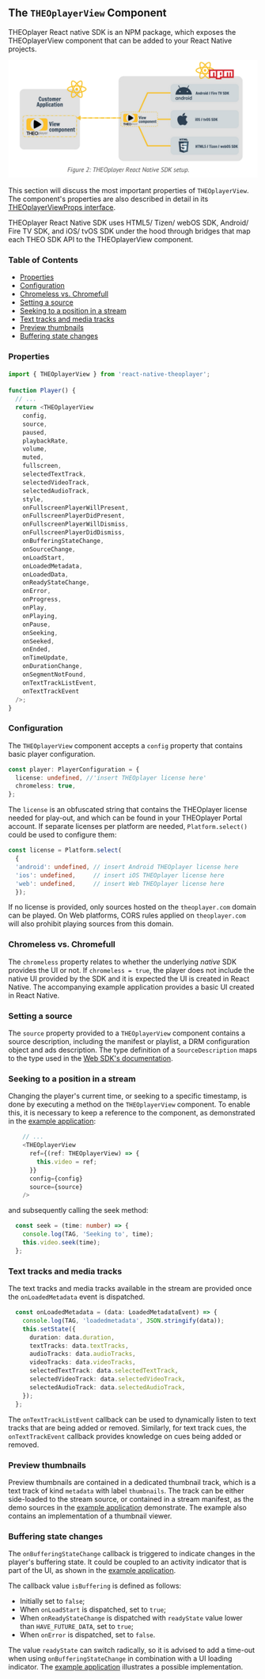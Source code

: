## The `THEOplayerView` Component

THEOplayer React native SDK is an NPM package, which exposes the THEOplayerView component that can be added to your
React Native projects.

![react-native-theoplayer](react-native-theoplayer.png)

This section will discuss the most important properties of `THEOplayerView`.
The component's properties are also described in detail in its [THEOplayerViewProps interface](../src/api/THEOplayerView.ts).

THEOplayer React Native SDK uses HTML5/ Tizen/ webOS SDK, Android/ Fire TV SDK, and iOS/ tvOS SDK under the hood through bridges that map each THEO SDK API to the THEOplayerView component.

### Table of Contents
- [Properties](#properties)
- [Configuration](#configuration)
- [Chromeless vs. Chromefull](#chromeless-vs-chromefull)
- [Setting a source](#setting-a-source)
- [Seeking to a position in a stream](#seeking-to-a-position-in-a-stream)
- [Text tracks and media tracks](#text-tracks-and-media-tracks)
- [Preview thumbnails](#preview-thumbnails)
- [Buffering state changes](#buffering-state-changes)

### Properties

```typescript
import { THEOplayerView } from 'react-native-theoplayer';

function Player() {
  // ...
  return <THEOplayerView
    config,
    source,
    paused,
    playbackRate,
    volume,
    muted,
    fullscreen,
    selectedTextTrack,
    selectedVideoTrack,
    selectedAudioTrack,
    style,
    onFullscreenPlayerWillPresent,
    onFullscreenPlayerDidPresent,
    onFullscreenPlayerWillDismiss,
    onFullscreenPlayerDidDismiss,
    onBufferingStateChange,
    onSourceChange,
    onLoadStart,
    onLoadedMetadata,
    onLoadedData,
    onReadyStateChange,
    onError,
    onProgress,
    onPlay,
    onPlaying,
    onPause,
    onSeeking,
    onSeeked,
    onEnded,
    onTimeUpdate,
    onDurationChange,
    onSegmentNotFound,
    onTextTrackListEvent,
    onTextTrackEvent
  />;
}
```

### Configuration

The `THEOplayerView` component accepts a `config` property that contains basic player configuration.

```typescript
const player: PlayerConfiguration = {
  license: undefined, //'insert THEOplayer license here'
  chromeless: true,
};
```

The `license` is an obfuscated string that contains the THEOplayer license needed for play-out, and which can be found in your
THEOplayer Portal account. If separate licenses per platform are needed, `Platform.select()` could be used to configure them:

```typescript
const license = Platform.select(
  {
  'android': undefined, // insert Android THEOplayer license here
  'ios': undefined,     // insert iOS THEOplayer license here
  'web': undefined,     // insert Web THEOplayer license here
  });
```

If no license is provided, only sources hosted on the `theoplayer.com` domain can be played. On Web platforms,
CORS rules applied on `theoplayer.com` will also prohibit playing sources from this domain.

### Chromeless vs. Chromefull

The `chromeless` property relates to whether the underlying _native_ SDK provides the UI or not.
If `chromeless = true`, the player does not include the native UI provided by the SDK and it is expected the UI is
created in React Native. The accompanying example application provides a basic UI created in React Native.

### Setting a source

The `source` property provided to a `THEOplayerView` component contains a source description, including the
manifest or playlist, a DRM configuration object and ads description. The type definition of a `SourceDescription`
maps to the type used in the [Web SDK's documentation](https://docs.theoplayer.com/api-reference/web/theoplayer.sourcedescription.md).

### Seeking to a position in a stream

Changing the player's current time, or seeking to a specific timestamp, is done by executing a
method on the `THEOplayerView` component. To enable this, it is necessary to keep a reference to the component,
as demonstrated in the [example application](example-app.md):

```typescript
    // ...
    <THEOplayerView
      ref={(ref: THEOplayerView) => {
        this.video = ref;
      }}
      config={config}
      source={source}
    />
```

and subsequently calling the seek method:

```typescript
  const seek = (time: number) => {
    console.log(TAG, 'Seeking to', time);
    this.video.seek(time);
  };
```

### Text tracks and media tracks

The text tracks and media tracks available in the stream are provided once the
`onLoadedMetadata` event is dispatched.

```typescript
  const onLoadedMetadata = (data: LoadedMetadataEvent) => {
    console.log(TAG, 'loadedmetadata', JSON.stringify(data));
    this.setState({
      duration: data.duration,
      textTracks: data.textTracks,
      audioTracks: data.audioTracks,
      videoTracks: data.videoTracks,
      selectedTextTrack: data.selectedTextTrack,
      selectedVideoTrack: data.selectedVideoTrack,
      selectedAudioTrack: data.selectedAudioTrack,
    });
  };
```

The `onTextTrackListEvent` callback can be used to dynamically listen to text tracks that are being added or removed.
Similarly, for text track cues, the `onTextTrackEvent` callback provides knowledge on cues being added or removed.

### Preview thumbnails

Preview thumbnails are contained in a dedicated thumbnail track, which is a text track of kind `metadata` with label
`thumbnails`. The track can be either side-loaded to the stream source, or contained in a stream manifest, as the demo
sources in the [example application](./example-app.md) demonstrate. The example also contains an implementation
of a thumbnail viewer.

### Buffering state changes

The `onBufferingStateChange` callback is triggered to indicate changes in the player's buffering state.
It could be coupled to an activity indicator that is part of the UI, as shown in the [example application](./example-app.md).

The callback value `isBuffering` is defined as follows:

- Initially set to `false`;
- When `onLoadStart` is dispatched, set to `true`;
- When `onReadyStateChange` is dispatched with `readyState` value lower than `HAVE_FUTURE_DATA`, set to `true`;
- When `onError` is dispatched, set to `false`.

The value `readyState` can switch radically, so it is advised to add a time-out when using
`onBufferingStateChange` in combination with a UI loading indicator. The [example application](./example-app.md)
illustrates a possible implementation.
